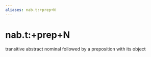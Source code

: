 ```yaml
---
aliases: nab.t:+prep+N
---
```

# nab.t:+prep+N

transitive abstract nominal followed by a preposition with its object
> 